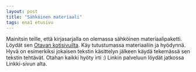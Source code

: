 ```yaml
---
layout: post
title: "Sähköinen materiaali"
tags: ena1 etusivu
---
```


Mainitsin teille, että kirjasarjalla on olemassa sähköinen materiaalipaketti. Löydät sen [Otavan kotisivuilta](www.otava.fi/oppimateriaalit/open-road). Käy tutustumassa materiaaliin ja hyödynnä. Hyvä on esimerkiksi jokaisen tekstin käsittelyn jälkeen käydä tekemässä sen tekstin tehtävät. Otahan kaikki hyöty irti :) Linkin palveluun löydät jatkossa Linkki-sivun alta.